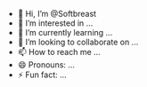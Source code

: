 - 👋 Hi, I’m @Softbreast
- 👀 I’m interested in ...
- 🌱 I’m currently learning ...
- 💞️ I’m looking to collaborate on ...
- 📫 How to reach me ...
- 😄 Pronouns: ...
- ⚡ Fun fact: ...

<!---
Softbreast/Softbreast is a ✨ special ✨ repository because its `README.md` (this file) appears on your GitHub profile.
You can click the Preview link to take a look at your changes.
--->
